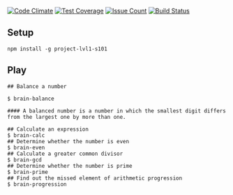 [![Code Climate](https://codeclimate.com/github/codeclimate/codeclimate/badges/gpa.svg)](https://codeclimate.com/github/codeclimate/codeclimate)
[![Test Coverage](https://codeclimate.com/github/codeclimate/codeclimate/badges/coverage.svg)](https://codeclimate.com/github/codeclimate/codeclimate/coverage)
[![Issue Count](https://codeclimate.com/github/codeclimate/codeclimate/badges/issue_count.svg)](https://codeclimate.com/github/codeclimate/codeclimate)
[![Build Status](https://travis-ci.org/inanutshell86/project-lvl1-s101.svg?branch=master)](https://travis-ci.org/inanutshell86/project-lvl1-s101)

## Setup

```
npm install -g project-lvl1-s101
```

## Play

```
## Balance a number

$ brain-balance

#### A balanced number is a number in which the smallest digit differs from the largest one by more than one.

## Calculate an expression
$ brain-calc
## Determine whether the number is even
$ brain-even
## Calculate a greater common divisor
$ brain-gcd
## Determine whether the number is prime
$ brain-prime
## Find out the missed element of arithmetic progression
$ brain-progression
```
